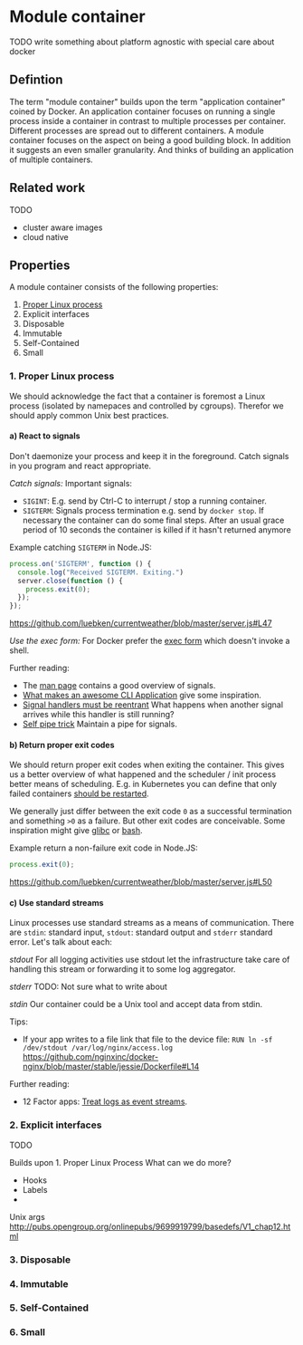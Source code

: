 # Module container

TODO write something about platform agnostic with special care about docker

## Defintion

The term "module container" builds upon the term "application container" coined by Docker. An application container focuses on running a single process inside a container in contrast to multiple processes per container. Different processes are spread out to different containers. A module container focuses on the aspect on being a good building block. In addition it suggests an even smaller granularity. And thinks of building an application of multiple containers.

## Related work

TODO

* cluster aware images
* cloud native

## Properties

A module container consists of the following properties:

1. [Proper Linux process](#1-proper-linux-process)
2. Explicit interfaces
3. Disposable
4. Immutable
5. Self-Contained
6. Small

### 1. Proper Linux process
We should acknowledge the fact that a container is foremost a Linux process (isolated by namepaces and controlled by cgroups). Therefor we should apply common Unix best practices.

#### a) React to signals
Don't daemonize your process and keep it in the foreground. Catch signals in you program and react appropriate. 

_Catch signals:_
Important signals: 
* `SIGINT`: E.g. send by Ctrl-C to interrupt / stop a running container.  
* `SIGTERM`: Signals process termination e.g. send by `docker stop`. If necessary the container can do some final steps. After an usual grace period of 10 seconds the container is killed if it hasn't returned anymore

Example catching `SIGTERM` in Node.JS:
```javascript
process.on('SIGTERM', function () {
  console.log("Received SIGTERM. Exiting.")
  server.close(function () {
    process.exit(0);
  });
});
```
https://github.com/luebken/currentweather/blob/master/server.js#L47

_Use the exec form:_
For Docker prefer the [exec form](https://docs.docker.com/engine/reference/builder/#run) which doesn't invoke a shell.

Further reading:
* The [man page](http://man7.org/linux/man-pages/man7/signal.7.html) contains a good overview of signals.
* [What makes an awesome CLI Application](https://pragprog.com/magazines/2012-05/what-makes-an-awesome-commandline-application) give some inspiration.
* [Signal handlers must be reentrant](http://blog.rubybestpractices.com/posts/ewong/016-Implementing-Signal-Handlers.html#fn1) What happens when another signal arrives while this handler is still running?
* [Self pipe trick](http://cr.yp.to/docs/selfpipe.html) Maintain a pipe for signals. 

#### b) Return proper exit codes
We should return proper exit codes when exiting the container. This gives us a better overview of what happened and the scheduler / init process better means of scheduling. E.g. in Kubernetes you can define that only failed containers [should be restarted](https://github.com/kubernetes/kubernetes/blob/master/docs/user-guide/pod-states.md#restartpolicy).

We generally just differ between the exit code `0` as a successful termination and something `>0` as a failure. But other exit codes are conceivable. Some inspiration might give [glibc](https://github.molgen.mpg.de/git-mirror/glibc/blob/master/misc/sysexits.h) or [bash](http://tldp.org/LDP/abs/html/exitcodes.html).

Example return a non-failure exit code in Node.JS:
```javascript
process.exit(0);
```
https://github.com/luebken/currentweather/blob/master/server.js#L50

[//]: # (TODO better example with exit code 1)

#### c) Use standard streams

Linux processes use standard streams as a means of communication. There are `stdin`: standard input, `stdout`: standard output and `stderr` standard error. Let's talk about each:

_stdout_
For all logging activities use stdout let the infrastructure take care of handling this stream or forwarding it to some log aggregator. 

[//]: # (TODO point to log side-car and write an example)

_stderr_
TODO: Not sure what to write about

_stdin_
Our container could be a Unix tool and accept data from stdin.

Tips:
* If your app writes to a file link that file to the device file: 
`RUN ln -sf /dev/stdout /var/log/nginx/access.log` 
https://github.com/nginxinc/docker-nginx/blob/master/stable/jessie/Dockerfile#L14

Further reading:
* 12 Factor apps: [Treat logs as event streams](http://12factor.net/logs).

### 2. Explicit interfaces

TODO

Builds upon 1. Proper Linux Process
What can we do more? 
  * Hooks
  * Labels
  * 
Unix args http://pubs.opengroup.org/onlinepubs/9699919799/basedefs/V1_chap12.html

### 3. Disposable
### 4. Immutable
### 5. Self-Contained
### 6. Small